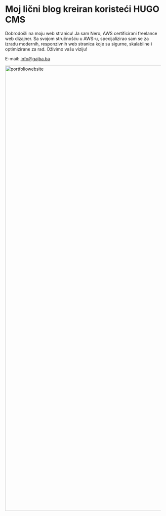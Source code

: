 # Moj lični blog kreiran koristeći HUGO CMS

Dobrodošli na moju web stranicu! Ja sam Nero, AWS certificirani freelance web dizajner. Sa svojom stručnošću u AWS-u, specijalizirao sam se za izradu modernih, responzivnih web stranica koje su sigurne, skalabilne i optimizirane za rad. Oživimo vašu viziju!

E-mail: info@gajba.ba

<img width="1440" alt="portfoliowebsite" src="https://github.com/nerminvkl/blog/assets/108943540/545de612-3cce-4c40-a505-512f291f8cbf">
